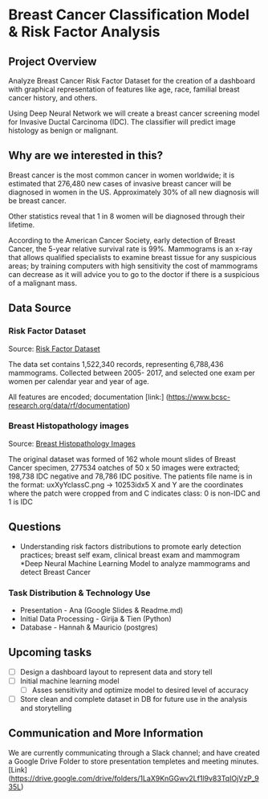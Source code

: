 # Breast Cancer Classification Model & Risk Factor Analysis #

## Project Overview ##

Analyze Breast Cancer Risk Factor Dataset for the creation of a dashboard with graphical representation of features like age, race, familial breast cancer history, and others.

Using Deep Neural Network we will create a breast cancer screening model for Invasive Ductal Carcinoma (IDC). The classifier will  predict image histology as benign or malignant. 

## Why are we interested in this? ##

Breast cancer is the most common cancer in women worldwide; it is estimated that 276,480 new cases of invasive breast cancer will be diagnosed in women in the US. Approximately 30% of all new diagnosis will be breast cancer.

Other statistics reveal that 1 in 8 women will be diagnosed through their lifetime.

According to the American Cancer Society, early detection of Breast Cancer, the 5-year relative survival rate is 99%. Mammograms is an x-ray that allows qualified specialists to examine breast tissue for any suspicious areas; by training computers with high sensitivity the cost of mammograms can decrease as it will advice you to go to the doctor if there is a suspicious of a malignant mass.

## Data Source ##

### Risk Factor Dataset ###

Source:
[Risk Factor Dataset](https://www.bcsc-research.org/data/rf/risk-factor-dataset-download)

The data set contains 1,522,340 records, representing 6,788,436 mammograms. Collected between 2005- 2017, and selected one exam per women per calendar year and year of age.

All features are encoded; documentation [link:] (https://www.bcsc-research.org/data/rf/documentation)

### Breast Histopathology images ###

Source:
[Breast Histopathology Images](https://www.kaggle.com/paultimothymooney/breast-histopathology-images/)

The original dataset was formed of 162 whole mount slides of Breast Cancer specimen, 277534 oatches of 50 x 50 images were extracted; 198,738 IDC negative and 78,786 IDC positive. The patients file name is in the format:
    uxXyYclassC.png → 10253idx5
X and Y are the coordinates where the patch were cropped from and C indicates class: 0 is non-IDC and 1 is IDC

## Questions ##

* Understanding risk factors distributions to promote early detection practices; breast self exam, clinical breast exam and mammogram 
*Deep Neural Machine Learning Model to analyze mammograms and detect Breast Cancer

### Task Distribution & Technology Use ###

- Presentation - Ana (Google Slides & Readme.md)
- Initial Data Processing - Girija & Tien (Python)
- Database - Hannah & Mauricio (postgres)

## Upcoming tasks ##
-[ ] Design a dashboard layout to represent data and story tell
-[ ] Initial machine learning model
    - [ ] Asses sensitivity and optimize model to desired level of accuracy
-[ ] Store clean and complete dataset in DB for future use in the analysis and storytelling 

## Communication and More Information ##

We are currently communicating through a Slack channel; and have created a Google Drive Folder to store presentation templetes and meeting minutes.
[Link] (https://drive.google.com/drive/folders/1LaX9KnGGwv2Lf1l9v83TqIOjVzP_935L)